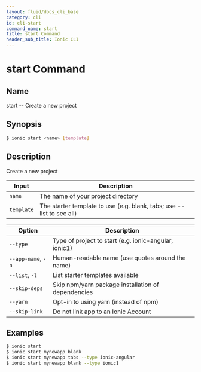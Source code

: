 ```yaml
---
layout: fluid/docs_cli_base
category: cli
id: cli-start
command_name: start
title: start Command
header_sub_title: Ionic CLI
---
```


# start Command


## Name

start -- Create a new project
  
## Synopsis

```bash
$ ionic start <name> [template]
```
  
## Description

Create a new project


Input | Description
----- | ----------
`name` | The name of your project directory
`template` | The starter template to use (e.g. blank, tabs; use --list to see all)


Option | Description
------ | ----------
`--type` | Type of project to start (e.g. ionic-angular, ionic1)
`--app-name`, `-n` | Human-readable name (use quotes around the name)
`--list`, `-l` | List starter templates available
`--skip-deps` | Skip npm/yarn package installation of dependencies
`--yarn` | Opt-in to using yarn (instead of npm)
`--skip-link` | Do not link app to an Ionic Account

## Examples

```bash
$ ionic start 
$ ionic start mynewapp blank
$ ionic start mynewapp tabs --type ionic-angular
$ ionic start mynewapp blank --type ionic1
```

